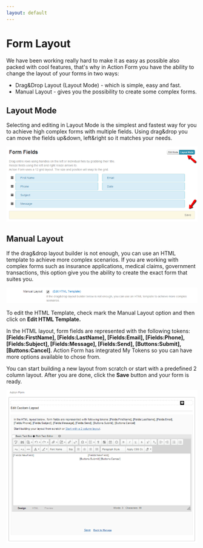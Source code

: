 ```yaml
---
layout: default
---
```


# Form Layout

We have been working really hard to make it as easy as possible also packed with cool features, that's why in Action Form you have the ability to change the layout of your forms in two ways:

* Drag&Drop Layout (Layout Mode) - which is simple, easy and fast.
* Manual Layout - gives you the possibility to create some complex forms.

## Layout Mode

Selecting and editing in Layout Mode is the simplest and fastest way for you to achieve high complex forms with multiple fields. Using drag&drop you can move the fields up&down, left&right so it matches your needs.  

![Layout](/action-form/assets/layout-mode.png "Layout")

## Manual Layout

If the drag&drop layout builder is not enough, you can use an HTML template to achieve more complex scenarios. If you are working with complex forms such as insurance applications, medical claims, government transactions, this option give you the ability to create the exact form that suites you.  

![Manual Layout](/action-form/assets/manual-layout.png "Manual Layout")

To edit the HTML Template, check mark the Manual Layout option and  then click on **Edit HTML Template.**

In the HTML layout, form fields are represented with the following tokens: **[Fields:FirstName], [Fields:LastName], [Fields:Email], [Fields:Phone], [Fields:Subject], [Fields:Message], [Fields:Send], [Buttons:Submit], [Buttons:Cancel]**. Action Form has integrated My Tokens so you can have more options available to chose from.  

You can start building a new layout from scratch or start with a predefined 2 column layout. After you are done, click the **Save** button and your form is ready.

![Edit Custom Layout](/action-form/assets/edit-custom-layout.png "Edit Custom Layout")
